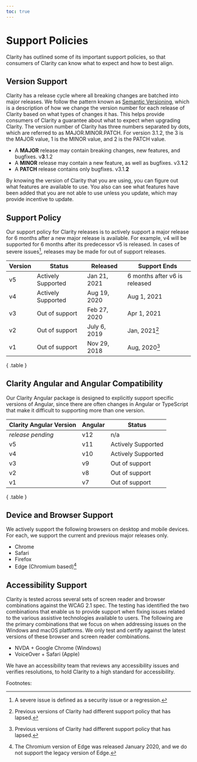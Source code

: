 ```yaml
---
toc: true
---
```


# Support Policies

Clarity has outlined some of its important support policies, so that consumers of Clarity can know what to expect and how to best align.

## Version Support

Clarity has a release cycle where all breaking changes are batched into major releases. We follow the pattern known as [Semantic Versioning](https://semver.org), which is a description of how we change the version number for each release of Clarity based on what types of changes it has. This helps provide consumers of Clarity a guarantee about what to expect when upgrading Clarity. The version number of Clarity has three numbers separated by dots, which are referred to as MAJOR.MINOR.PATCH. For version 3.1.2, the 3 is the MAJOR value, 1 is the MINOR value, and 2 is the PATCH value.

- A **MAJOR** release may contain breaking changes, new features, and bugfixes. v**3**.1.2
- A **MINOR** release may contain a new feature, as well as bugfixes. v3.**1**.2
- A **PATCH** release contains only bugfixes. v3.1.**2**

By knowing the version of Clarity that you are using, you can figure out what features are available to use. You also can see what features have been added that you are not able to use unless you update, which may provide incentive to update.

## Support Policy

Our support policy for Clarity releases is to actively support a major release for 6 months after a new major release is available. For example, v4 will be supported for 6 months after its predecessor v5 is released. In cases of severe issues[^issues], releases may be made for out of support releases.

| Version | Status             | Released     | Support Ends                  |
| ------- | ------------------ | ------------ | ----------------------------- |
| v5      | Actively Supported | Jan 21, 2021 | 6 months after v6 is released |
| v4      | Actively Supported | Aug 19, 2020 | Aug 1, 2021                   |
| v3      | Out of support     | Feb 27, 2020 | Apr 1, 2021                   |
| v2      | Out of support     | July 6, 2019 | Jan, 2021[^olderversion]      |
| v1      | Out of support     | Nov 29, 2018 | Aug, 2020[^olderversion]      |

{ .table }

## Clarity Angular and Angular Compatibility

Our Clarity Angular package is designed to explicitly support specific versions of Angular, since there are often changes in Angular or TypeScript that make it difficult to supporting more than one version.

| Clarity Angular Version | Angular | Status             |
| ----------------------- | ------- | ------------------ |
| _release pending_       | v12     | n/a                |
| v5                      | v11     | Actively Supported |
| v4                      | v10     | Actively Supported |
| v3                      | v9      | Out of support     |
| v2                      | v8      | Out of support     |
| v1                      | v7      | Out of support     |

{ .table }

## Device and Browser Support

We actively support the following browsers on desktop and mobile devices. For each, we support the current and previous major releases only.

<DocImage src="/images/get-started/device-support.svg" width="100%" aria-label="Image showing supported browser list that contains icons for: Edge, Chrome, Safari and Firefox."/>

- Chrome
- Safari
- Firefox
- Edge (Chromium based)[^edge]

## Accessibility Support

Clarity is tested across several sets of screen reader and browser combinations against the WCAG 2.1 spec. The testing has identified the two combinations that enable us to provide support when fixing issues related to the various assistive technologies available to users. The following are the primary combinations that we focus on when addressing issues on the Windows and macOS platforms. We only test and certify against the latest versions of these browser and screen reader combinations.

- NVDA + Google Chrome (Windows)
- VoiceOver + Safari (Apple)

We have an accessibility team that reviews any accessibility issues and verifies resolutions, to hold Clarity to a high standard for accessibility.

Footnotes:

[^issues]: A severe issue is defined as a security issue or a regression.
[^olderversion]: Previous versions of Clarity had different support policy that has lapsed.
[^edge]: The Chromium version of Edge was released January 2020, and we do not support the legacy version of Edge.
